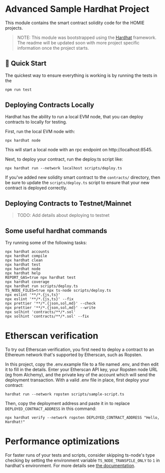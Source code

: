 # Advanced Sample Hardhat Project

This module contains the smart contract solidity code for the HOMIE projects.

> NOTE: This module was bootstrapped using the [Hardhat](https://hardhat.org/) framework. The readme will be updated soon
> with more project specific information once the project starts.

## 🚀 Quick Start

The quickest way to ensure everything is working is by running the tests in the

```sh
npm run test
```

## Deploying Contracts Locally

Hardhat has the ability to run a local EVM node, that you can deploy contracts to locally for testing.

First, run the local EVM node with:

```shell
npx hardhat node
```

This will start a local node with an rpc endpoint on http://localhost:8545.

Next, to deploy your contract, run the deploy.ts script like:

```shell
npx hardhat run --network localhost scripts/deploy.ts
```

If you've added new solidity smart contract to the `contracts/` directory, then be sure to update the `scripts/deploy.ts` script
to ensure that your new contract is deployed correctly.

## Deploying Contracts to Testnet/Mainnet

> TODO: Add details about deploying to testnet

## Some useful hardhat commands

Try running some of the following tasks:

```shell
npx hardhat accounts
npx hardhat compile
npx hardhat clean
npx hardhat test
npx hardhat node
npx hardhat help
REPORT_GAS=true npx hardhat test
npx hardhat coverage
npx hardhat run scripts/deploy.ts
TS_NODE_FILES=true npx ts-node scripts/deploy.ts
npx eslint '**/*.{js,ts}'
npx eslint '**/*.{js,ts}' --fix
npx prettier '**/*.{json,sol,md}' --check
npx prettier '**/*.{json,sol,md}' --write
npx solhint 'contracts/**/*.sol'
npx solhint 'contracts/**/*.sol' --fix
```

# Etherscan verification

To try out Etherscan verification, you first need to deploy a contract to an Ethereum network that's supported by Etherscan, such as Ropsten.

In this project, copy the .env.example file to a file named .env, and then edit it to fill in the details. Enter your Etherscan API key, your Ropsten node URL (eg from Alchemy), and the private key of the account which will send the deployment transaction. With a valid .env file in place, first deploy your contract:

```shell
hardhat run --network ropsten scripts/sample-script.ts
```

Then, copy the deployment address and paste it in to replace `DEPLOYED_CONTRACT_ADDRESS` in this command:

```shell
npx hardhat verify --network ropsten DEPLOYED_CONTRACT_ADDRESS "Hello, Hardhat!"
```

# Performance optimizations

For faster runs of your tests and scripts, consider skipping ts-node's type checking by setting the environment variable `TS_NODE_TRANSPILE_ONLY` to `1` in hardhat's environment. For more details see [the documentation](https://hardhat.org/guides/typescript.html#performance-optimizations).

